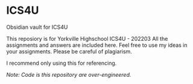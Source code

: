 # ICS4U
Obsidian vault for ICS4U

This reposiory is for Yorkville Highschool ICS4U - 202203
All the assignments and answers are included here.
Feel free to use my ideas in your assignments.
Please be careful of plagiarism.

I recommend only using this for referencing.

*Note: Code is this repository are over-engineered.*
